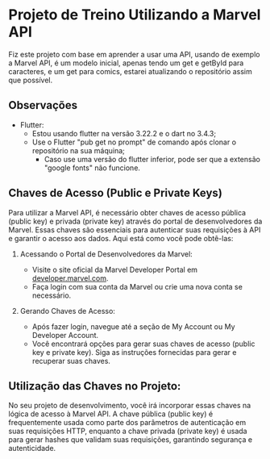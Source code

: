 # Projeto de Treino Utilizando a Marvel API

Fiz este projeto com base em aprender a usar uma API, usando de exemplo a Marvel API, é um modelo inicial, apenas tendo um get e getById para caracteres, e um get para comics, estarei atualizando o repositório assim que possível.

## Observações

- Flutter:
    - Estou usando flutter na versão 3.22.2 e o dart no 3.4.3;
    - Use o Flutter "pub get no prompt" de comando após clonar o repositório na sua máquina;
        - Caso use uma versão do flutter inferior, pode ser que a extensão "google fonts" não funcione.

## Chaves de Acesso (Public e Private Keys)

Para utilizar a Marvel API, é necessário obter chaves de acesso pública (public key) e privada (private key) através do portal de desenvolvedores da Marvel. Essas chaves são essenciais para autenticar suas requisições à API e garantir o acesso aos dados. Aqui está como você pode obtê-las:

1. Acessando o Portal de Desenvolvedores da Marvel:
    - Visite o site oficial da Marvel Developer Portal em [developer.marvel.com](https://developer.marvel.com).
    - Faça login com sua conta da Marvel ou crie uma nova conta se necessário.

2. Gerando Chaves de Acesso:
    - Após fazer login, navegue até a seção de My Account ou My Developer Account.
    - Você encontrará opções para gerar suas chaves de acesso (public key e private key). Siga as instruções fornecidas para gerar e recuperar suas chaves.

## Utilização das Chaves no Projeto:

No seu projeto de desenvolvimento, você irá incorporar essas chaves na lógica de acesso à Marvel API. A chave pública (public key) é frequentemente usada como parte dos parâmetros de autenticação em suas requisições HTTP, enquanto a chave privada (private key) é usada para gerar hashes que validam suas requisições, garantindo segurança e autenticidade.
